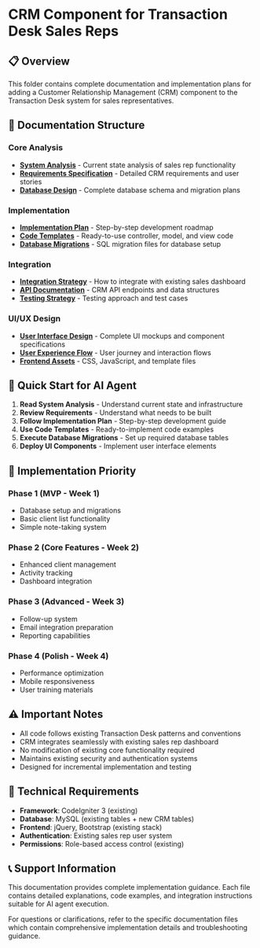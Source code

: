 # CRM Component for Transaction Desk Sales Reps

## 📋 Overview

This folder contains complete documentation and implementation plans for adding a Customer Relationship Management (CRM) component to the Transaction Desk system for sales representatives.

## 📁 Documentation Structure

### Core Analysis
- **[System Analysis](./system-analysis.md)** - Current state analysis of sales rep functionality
- **[Requirements Specification](./requirements-specification.md)** - Detailed CRM requirements and user stories
- **[Database Design](./database-design.md)** - Complete database schema and migration plans

### Implementation
- **[Implementation Plan](./implementation-plan.md)** - Step-by-step development roadmap
- **[Code Templates](./code-templates.md)** - Ready-to-use controller, model, and view code
- **[Database Migrations](./migrations/)** - SQL migration files for database setup

### Integration
- **[Integration Strategy](./integration-strategy.md)** - How to integrate with existing sales dashboard
- **[API Documentation](./api-documentation.md)** - CRM API endpoints and data structures
- **[Testing Strategy](./testing-strategy.md)** - Testing approach and test cases

### UI/UX Design
- **[User Interface Design](./ui-design.md)** - Complete UI mockups and component specifications
- **[User Experience Flow](./ux-flow.md)** - User journey and interaction flows
- **[Frontend Assets](./frontend/)** - CSS, JavaScript, and template files

## 🚀 Quick Start for AI Agent

1. **Read System Analysis** - Understand current state and infrastructure
2. **Review Requirements** - Understand what needs to be built
3. **Follow Implementation Plan** - Step-by-step development guide
4. **Use Code Templates** - Ready-to-implement code examples
5. **Execute Database Migrations** - Set up required database tables
6. **Deploy UI Components** - Implement user interface elements

## 🎯 Implementation Priority

### Phase 1 (MVP - Week 1)
- Database setup and migrations
- Basic client list functionality
- Simple note-taking system

### Phase 2 (Core Features - Week 2) 
- Enhanced client management
- Activity tracking
- Dashboard integration

### Phase 3 (Advanced - Week 3)
- Follow-up system
- Email integration preparation
- Reporting capabilities

### Phase 4 (Polish - Week 4)
- Performance optimization
- Mobile responsiveness
- User training materials

## ⚠️ Important Notes

- All code follows existing Transaction Desk patterns and conventions
- CRM integrates seamlessly with existing sales rep dashboard
- No modification of existing core functionality required
- Maintains existing security and authentication systems
- Designed for incremental implementation and testing

## 🔧 Technical Requirements

- **Framework**: CodeIgniter 3 (existing)
- **Database**: MySQL (existing tables + new CRM tables)
- **Frontend**: jQuery, Bootstrap (existing stack)
- **Authentication**: Existing sales rep user system
- **Permissions**: Role-based access control (existing)

## 📞 Support Information

This documentation provides complete implementation guidance. Each file contains detailed explanations, code examples, and integration instructions suitable for AI agent execution.

For questions or clarifications, refer to the specific documentation files which contain comprehensive implementation details and troubleshooting guidance.
